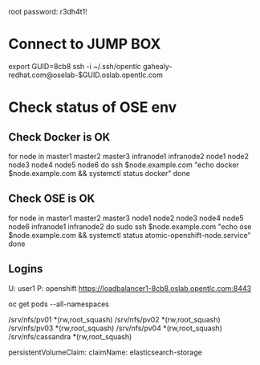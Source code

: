 root password: r3dh4t1\!

# Connect to JUMP BOX
export GUID=8cb8
ssh -i ~/.ssh/opentlc gahealy-redhat.com@oselab-$GUID.oslab.opentlc.com

# Check status of OSE env
## Check Docker is OK
for node in master1 master2 master3 infranode1 infranode2 node1 node2 node3 node4 node5 node6
do
    ssh $node.example.com "echo docker $node.example.com && systemctl status docker"
done

## Check OSE is OK
for node in master1 master2 master3 node1 node2 node3 node4 node5 node6 infranode1 infranode2
do
    sudo ssh $node.example.com "echo ose $node.example.com && systemctl status atomic-openshift-node.service"
done


## Logins
U: user1
P: openshift
https://loadbalancer1-8cb8.oslab.opentlc.com:8443


oc get pods --all-namespaces

/srv/nfs/pv01 *(rw,root_squash)
/srv/nfs/pv02 *(rw,root_squash)
/srv/nfs/pv03 *(rw,root_squash)
/srv/nfs/pv04 *(rw,root_squash)
/srv/nfs/cassandra *(rw,root_squash)



persistentVolumeClaim:
  claimName: elasticsearch-storage







